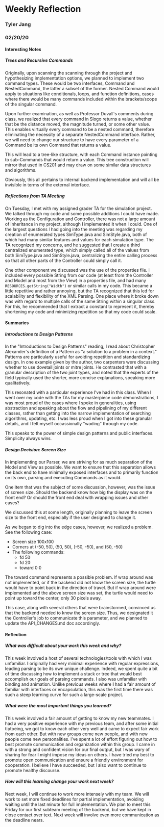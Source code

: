 # Weekly Reflection
### Tyler Jang
### 02/20/20

#### Interesting Notes

##### Trees and Recursive Commands
Originally, upon scanning the scanning through the project and hypothesizing implementation options, 
we planned to implement two command types. These would be two interfaces, Command and NestedCommand, the latter
a subset of the former. Nested Command would apply to situations like conditionals, loops, and function definitions,
cases where there would be many commands included within the brackets/scope of the singular command.

Upon further examination, as well as Professor Duvall's comments during class, we realized that every command in
Slogo returns a value, whether that be the distance moved, the magnitude turned, or some other value. This enables
virtually every command to be a nested command, therefore eliminating the necessity of a separate NestedCommand interface.
Rather, we will need to change our structure to have every parameter of a Command be its own Command that returns a value. 

This will lead to a tree-like structure, with each Command instance pointing to sub-Commands that would return a value.
This tree construction will mirror that used in CS201 and may draw on some similar data structures and algorithms.

Obviously, this all pertains to internal backend implementation and will all be invisible in terms of the external interface.   

##### Reflections from TA Meeting
On Tuesday, I met with my assigned grader TA for the simulation project. We talked through my code and some possible additions
I could have made. Working as the Configuration and Controller, there was not a large amount of inheritance in my project, although
I implemented it when I could. One of the largest questions I had going into the meeting was regarding my creation of enumerated types
SimType.java and SimStyle.java, both of which had many similar features and values for each simulation type. The TA recognized my concerns,
and he suggested that I create a third centralized enumerated type, which simply called all of the values from both SimType.java and SimStyle.java, centralizing the entire
calling process so that all other parts of the Controller could simply call it.

One other component we discussed was the use of the properties file. I included every possible String from our code (at least from the Controller and Model and most from the
View) in a properties file, and had many ```RESOURCES.getString("Width")``` or similar calls in my code. This became a little repetitive and rather annoying, but
the TA recognized that this led for scalability and flexibility of the XML Parsing. One place where it broke down was with regard to multiple calls of the
same String within a singular class. For this, he recommended that I extract a constant to represent it, thereby shortening my code
and minimizing repetition so that my code could scale.

#### Summaries

##### Introductions to Design Patterns
In the "Introductions to Design Patterns" reading, I read about Christopher Alexander's definition of a Pattern as "a solution to a problem in a context."
Patterns are particularly useful for avoiding repetition and standardizing design. In one example given by the author, two carpenters
were discussing whether to use dovetail joints or mitre joints. He contrasted that with a granular description of the two joint types, and noted that
the experts of the field typically used the shorter, more concise explanations, speaking more qualitatively.

This resonated with a particular experience I've had in this class. When I went over  my code with the TAs for my masterpiece code demonstrations, 
I was most proud of the cases where I spoke in generalities, using abstraction and speaking about the flow and pipelining of my different classes, 
rather than getting into the narrow implementation of searching algorithms, updating, etc. I was less proud when I got into these granular details, and I felt myself occassionally "wading" through my code.

This speaks to the power of simple design patterns and public interfaces. Simplicity always wins.

##### Design Decision: Screen Size
In implementing our Parser, we are striving for as much separation of the Model and View as possible. We want to ensure that this separation allows the back end to have minimally exposed interfaces and to primarily function on its own,
parsing and executing Commands as it would.

One item that was the subject of some discussion, however, was the issue of screen size. Should the backend know how big the display was on the front end?
Or should the front end deal with wrapping issues and other cases?

We discussed this at some length, originally planning to leave the screen size to the front end, especially if the user designed to change it.

As we began to dig into the edge cases, however, we realized a problem. See the following case:
 - Screen size 100x100
 - Corners at (-50, 50), (50, 50), (-50, -50), and (50, -50) 
 - The following commands:
    - fd 50
    - fd 20
    - toward 0 0

The toward command represents a possible problem. If wrap around was not implemented, or if the backend did not know the screen size,
the turtle would have to point back in the direction of travel. But if wrap around were implemented and the above screen size was set,
the turtle would need to point up toward the center, only 30 pixels away. 

This case, along with several others that were brainstormed, convinced us that the backend needed to know the screen size.
Thus, we designated it the Controller's job to communicate this parameter, and we planned to update the API_CHANGES.md doc accordingly.

#### Reflection

##### What was difficult about your work this week and why?
This week involved a host of several technologies/tools with which I was unfamiliar. I originally had very minimal experience with
regular expressions, leading parsing to be its own unique challenge. Indeed, we spent quite a bit of time discussing how to implement a stack or tree that would best accomplish our goals
of parsing commands. I also was unfamiliar with binding and animation. Unlike previous weeks where I had a fair amount of familiar with
interfaces or encapsulation, this was the first time there was such a steep learning curve for such a large-scale project.

##### What were the most important things you learned?
This week involved a fair amount of getting to know my new teammates. I had a very positive experience with my previous team, and after some initial tiptoeing, we got to know each other very well
and came to expect fair work from each other. But with new groups come new people, and with new people come new personalities. I've spent a lot of effort figuring out how to best promote communication and 
organization within this group. I came in with a strong and confident vision for our final output, but I was wary of sharing for fear I might impose my ideas on others. I have tried my best
to promote open communication and ensure a friendly environment for cooperation. I believe I have succeeded, but I also want to continue to promote healthy discourse.

##### How will this learning change your work next week?
Next week, I will continue to work more intensely with my team. We will work to set more fixed deadlines for partial implementation, avoiding waiting until the last minute for full implementation.
We plan to meet this Friday for our first subteam meeting of the backend, but we have kept in close contact over text. Next week will involve even more communication as the deadline nears.


